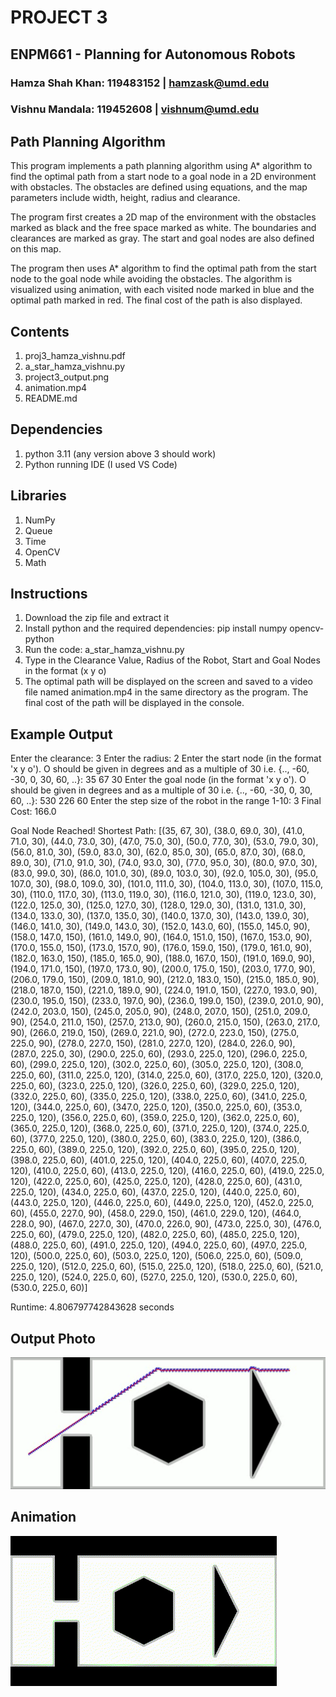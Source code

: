 # PROJECT 3

## ENPM661 - Planning for Autonomous Robots
### Hamza Shah Khan: 119483152 | hamzask@umd.edu
### Vishnu Mandala: 119452608 | vishnum@umd.edu

## Path Planning Algorithm
This program implements a path planning algorithm using A* algorithm to find the optimal path from a start node to a goal node in a 2D environment with obstacles. The obstacles are defined using equations, and the map parameters include width, height, radius and clearance.

The program first creates a 2D map of the environment with the obstacles marked as black and the free space marked as white. The boundaries and clearances are marked as gray. The start and goal nodes are also defined on this map.

The program then uses A* algorithm to find the optimal path from the start node to the goal node while avoiding the obstacles. The algorithm is visualized using animation, with each visited node marked in blue and the optimal path marked in red. The final cost of the path is also displayed.

## Contents
1. proj3_hamza_vishnu.pdf
2. a_star_hamza_vishnu.py
3. project3_output.png
4. animation.mp4
5. README.md

## Dependencies

1. python 3.11 (any version above 3 should work)
2. Python running IDE (I used VS Code)

## Libraries

1. NumPy
2. Queue
3. Time
4. OpenCV
5. Math

## Instructions
1. Download the zip file and extract it
2. Install python and the required dependencies: pip install numpy opencv-python
3. Run the code: a_star_hamza_vishnu.py
4. Type in the Clearance Value, Radius of the Robot, Start and Goal Nodes in the format (x y o)
5. The optimal path will be displayed on the screen and saved to a video file named animation.mp4 in the same directory as the program. The final cost of the path will be displayed in the console.

## Example Output

Enter the clearance: 3
Enter the radius: 2
Enter the start node (in the format 'x y o'). O should be given in degrees and as a multiple of 30 i.e. {.., -60, -30, 0, 30, 60, ..}: 35 67 30
Enter the goal node (in the format 'x y o'). O should be given in degrees and as a multiple of 30 i.e. {.., -60, -30, 0, 30, 60, ..}: 530 226 60
Enter the step size of the robot in the range 1-10: 3
Final Cost:  166.0

Goal Node Reached!
Shortest Path:  [(35, 67, 30), (38.0, 69.0, 30), (41.0, 71.0, 30), (44.0, 73.0, 30), (47.0, 75.0, 30), (50.0, 77.0, 30), (53.0, 79.0, 30), (56.0, 81.0, 30), (59.0, 83.0, 30), (62.0, 85.0, 30), (65.0, 87.0, 30), (68.0, 89.0, 30), (71.0, 91.0, 30), (74.0, 93.0, 30), (77.0, 95.0, 30), (80.0, 97.0, 30), (83.0, 99.0, 30), (86.0, 101.0, 30), (89.0, 103.0, 30), (92.0, 105.0, 30), (95.0, 107.0, 30), (98.0, 109.0, 30), (101.0, 111.0, 30), (104.0, 113.0, 30), (107.0, 115.0, 30), (110.0, 117.0, 30), (113.0, 119.0, 30), (116.0, 121.0, 30), (119.0, 123.0, 30), (122.0, 125.0, 30), (125.0, 127.0, 30), (128.0, 129.0, 30), (131.0, 131.0, 30), (134.0, 133.0, 30), (137.0, 135.0, 30), (140.0, 137.0, 30), (143.0, 139.0, 30), (146.0, 141.0, 30), (149.0, 143.0, 30), (152.0, 143.0, 60), (155.0, 145.0, 90), (158.0, 147.0, 150), (161.0, 149.0, 90), (164.0, 151.0, 150), (167.0, 153.0, 90), (170.0, 155.0, 150), (173.0, 157.0, 90), (176.0, 159.0, 150), (179.0, 161.0, 90), (182.0, 163.0, 150), (185.0, 165.0, 90), (188.0, 167.0, 150), (191.0, 169.0, 90), (194.0, 171.0, 150), (197.0, 173.0, 90), (200.0, 175.0, 150), (203.0, 177.0, 90), (206.0, 179.0, 150), (209.0, 181.0, 90), (212.0, 183.0, 150), (215.0, 185.0, 90), (218.0, 187.0, 150), (221.0, 189.0, 90), (224.0, 191.0, 150), (227.0, 193.0, 90), (230.0, 195.0, 150), (233.0, 197.0, 90), (236.0, 199.0, 150), (239.0, 201.0, 90), (242.0, 203.0, 150), (245.0, 205.0, 90), (248.0, 207.0, 150), (251.0, 209.0, 90), (254.0, 211.0, 150), (257.0, 213.0, 90), (260.0, 215.0, 150), (263.0, 217.0, 90), (266.0, 219.0, 150), (269.0, 221.0, 90), (272.0, 223.0, 150), (275.0, 225.0, 90), (278.0, 227.0, 150), (281.0, 227.0, 120), (284.0, 226.0, 90), (287.0, 225.0, 30), (290.0, 225.0, 60), (293.0, 225.0, 120), (296.0, 225.0, 60), (299.0, 225.0, 120), (302.0, 225.0, 60), (305.0, 225.0, 120), (308.0, 225.0, 60), (311.0, 225.0, 120), (314.0, 225.0, 60), (317.0, 225.0, 120), (320.0, 225.0, 60), (323.0, 225.0, 120), (326.0, 225.0, 60), (329.0, 225.0, 120), (332.0, 225.0, 60), (335.0, 225.0, 120), (338.0, 225.0, 60), (341.0, 225.0, 120), (344.0, 225.0, 60), (347.0, 225.0, 120), (350.0, 225.0, 60), (353.0, 225.0, 120), (356.0, 225.0, 60), (359.0, 225.0, 120), (362.0, 225.0, 60), (365.0, 225.0, 120), (368.0, 225.0, 60), (371.0, 225.0, 120), (374.0, 225.0, 60), (377.0, 225.0, 120), (380.0, 225.0, 60), (383.0, 225.0, 120), (386.0, 225.0, 60), (389.0, 225.0, 120), (392.0, 225.0, 60), (395.0, 225.0, 120), (398.0, 225.0, 60), (401.0, 225.0, 120), (404.0, 225.0, 60), (407.0, 225.0, 120), (410.0, 225.0, 60), (413.0, 225.0, 120), (416.0, 225.0, 60), (419.0, 225.0, 120), (422.0, 225.0, 60), (425.0, 225.0, 120), (428.0, 225.0, 60), (431.0, 225.0, 120), (434.0, 225.0, 60), (437.0, 225.0, 120), (440.0, 225.0, 60), (443.0, 225.0, 120), (446.0, 225.0, 60), (449.0, 225.0, 120), (452.0, 225.0, 60), (455.0, 227.0, 90), (458.0, 229.0, 150), (461.0, 229.0, 120), (464.0, 228.0, 90), (467.0, 227.0, 30), (470.0, 226.0, 90), (473.0, 225.0, 30), (476.0, 225.0, 60), (479.0, 225.0, 120), (482.0, 225.0, 60), (485.0, 225.0, 120), (488.0, 225.0, 60), (491.0, 225.0, 120), (494.0, 225.0, 60), (497.0, 225.0, 120), (500.0, 225.0, 60), (503.0, 225.0, 120), (506.0, 225.0, 60), (509.0, 225.0, 120), (512.0, 225.0, 60), (515.0, 225.0, 120), (518.0, 225.0, 60), (521.0, 225.0, 120), (524.0, 225.0, 60), (527.0, 225.0, 120), (530.0, 225.0, 60), (530.0, 225.0, 60)]

Runtime: 4.806797742843628 seconds

## Output Photo
![A Star](https://github.com/vishnumandala/Path-Planning-Algorithm-using-A-Star/blob/main/project3_output.png)

## Animation
![](https://github.com/vishnumandala/Path-Planning-Algorithm-using-A-Star/blob/main/animation.gif)
